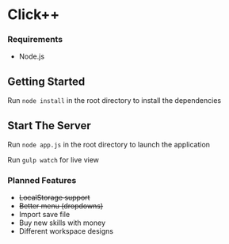 # Click++
### Requirements
* Node.js

## Getting Started
Run `node install` in the root directory to install the dependencies

## Start The Server
Run `node app.js` in the root directory to launch the application

Run `gulp watch` for live view


### Planned Features
* ~~LocalStorage support~~
* ~~Better menu (dropdowns)~~
* Import save file
* Buy new skills with money
* Different workspace designs